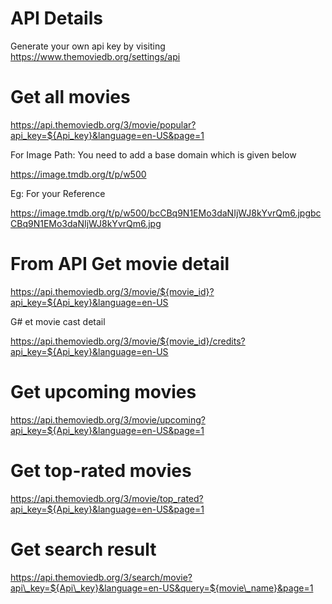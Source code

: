 # API Details
Generate your own api key by visiting
https://www.themoviedb.org/settings/api

# Get all movies
https://api.themoviedb.org/3/movie/popular?api_key=${Api_key}&language=en-US&page=1

For Image Path: You need to add a base domain which is given below

https://image.tmdb.org/t/p/w500

Eg: For your Reference

https://image.tmdb.org/t/p/w500/bcCBq9N1EMo3daNIjWJ8kYvrQm6.jpgbcCBq9N1EMo3daNIjWJ8kYvrQm6.jpg


# From API Get movie detail

https://api.themoviedb.org/3/movie/${movie_id}?api_key=${Api_key}&language=en-US

G# et movie cast detail

https://api.themoviedb.org/3/movie/${movie_id}/credits?api_key=${Api_key}&language=en-US

# Get upcoming movies

https://api.themoviedb.org/3/movie/upcoming?api_key=${Api_key}&language=en-US&page=1

# Get top-rated movies

https://api.themoviedb.org/3/movie/top_rated?api_key=${Api_key}&language=en-US&page=1

# Get search result

https://api.themoviedb.org/3/search/movie?api\_key=${Api\_key}&language=en-US&query=${movie\_name}&page=1


